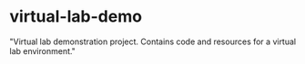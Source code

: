 # virtual-lab-demo
"Virtual lab demonstration project.  Contains code and resources for a virtual lab environment."
